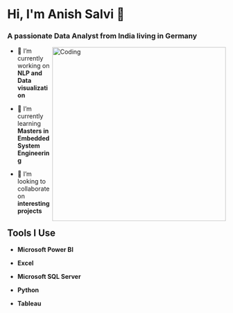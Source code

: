 <h1 align="left">Hi, I'm Anish Salvi 👋</h1>
<h3 align="left">A passionate Data Analyst from India living in Germany</h3>
<img align ="right" alt="Coding" width="400" src="https://i.pinimg.com/originals/fc/71/63/fc71635c7f1b09ed30413f59bb749582.gif">

- 🔭 I’m currently working on **NLP and Data visualization**

- 🌱 I’m currently learning **Masters in Embedded System Engineering**

- 👯 I’m looking to collaborate on **interesting projects**

<h2 align="left">Tools I Use</h2>

- **Microsoft Power BI**

- **Excel**

- **Microsoft SQL Server**

- **Python**

- **Tableau**
